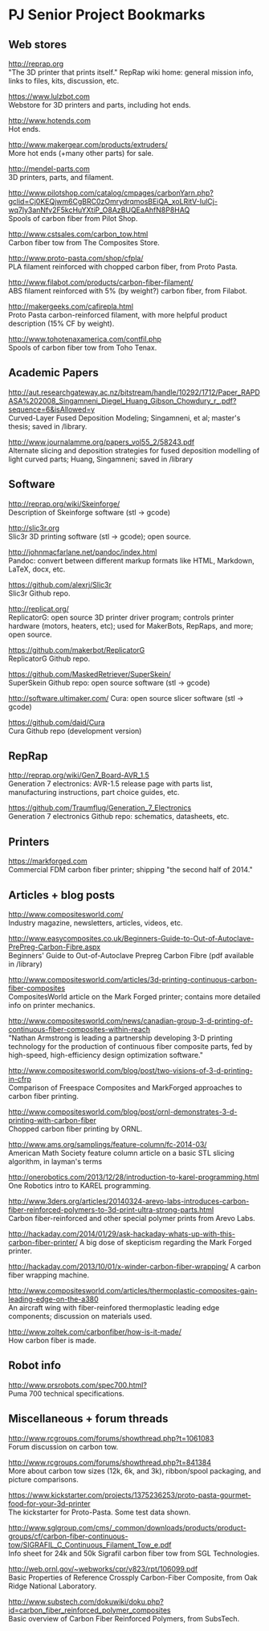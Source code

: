 # PJ Senior Project Bookmarks

## Web stores

<http://reprap.org>  
"The 3D printer that prints itself." RepRap wiki home: general mission info, links to files, kits, discussion, etc.

<https://www.lulzbot.com>  
Webstore for 3D printers and parts, including hot ends.

<http://www.hotends.com>  
Hot ends. 

<http://www.makergear.com/products/extruders/>  
More hot ends (+many other parts) for sale.

<http://mendel-parts.com>  
3D printers, parts, and filament.

<http://www.pilotshop.com/catalog/cmpages/carbonYarn.php?gclid=Cj0KEQjwm6CgBRC0zOmrydrqmosBEiQA_xoLRitV-IulCj-wq7ly3anNfv2F5kcHuYXtiP_O8AzBUQEaAhfN8P8HAQ>  
Spools of carbon fiber from Pilot Shop.

<http://www.cstsales.com/carbon_tow.html>  
Carbon fiber tow from The Composites Store.

<http://www.proto-pasta.com/shop/cfpla/>  
PLA filament reinforced with chopped carbon fiber, from Proto Pasta.

<http://www.filabot.com/products/carbon-fiber-filament/>  
ABS filament reinforced with 5% (by weight?) carbon fiber, from Filabot.

<http://makergeeks.com/cafirepla.html>  
Proto Pasta carbon-reinforced filament, with more helpful product description (15% CF by weight).

<http://www.tohotenaxamerica.com/contfil.php>  
Spools of carbon fiber tow from Toho Tenax.

## Academic Papers

<http://aut.researchgateway.ac.nz/bitstream/handle/10292/1712/Paper_RAPDASA%202008_Singamneni_Diegel_Huang_Gibson_Chowdury_r_.pdf?sequence=6&isAllowed=y>  
Curved-Layer Fused Deposition Modeling; Singamneni, et al; master's thesis; saved in /library.

<http://www.journalamme.org/papers_vol55_2/58243.pdf>  
Alternate slicing and deposition strategies for fused deposition modelling of light curved parts; Huang, Singamneni; saved in /library


## Software

<http://reprap.org/wiki/Skeinforge/>  
Description of Skeinforge software (stl -> gcode)

<http://slic3r.org>  
Slic3r 3D printing software (stl -> gcode); open source.

<http://johnmacfarlane.net/pandoc/index.html>  
Pandoc: convert between different markup formats like HTML, Markdown, LaTeX, docx, etc.

<https://github.com/alexrj/Slic3r>  
Slic3r Github repo.

<http://replicat.org/>  
ReplicatorG: open source 3D printer driver program; controls printer hardware (motors, heaters, etc); used for MakerBots, RepRaps, and more; open source. 

<https://github.com/makerbot/ReplicatorG>  
ReplicatorG Github repo.

<https://github.com/MaskedRetriever/SuperSkein/>  
SuperSkein Github repo: open source software (stl -> gcode)

<http://software.ultimaker.com/> 
Cura: open source slicer software (stl -> gcode)

<https://github.com/daid/Cura>  
Cura Github repo (development version)

## RepRap 

<http://reprap.org/wiki/Gen7_Board-AVR_1.5>  
Generation 7 electronics: AVR-1.5 release page with parts list, manufacturing instructions, part choice guides, etc.

<https://github.com/Traumflug/Generation_7_Electronics>  
Generation 7 electronics Github repo: schematics, datasheets, etc.



## Printers

<https://markforged.com>  
Commercial FDM carbon fiber printer; shipping "the second half of 2014."

## Articles + blog posts

<http://www.compositesworld.com/>  
Industry magazine, newsletters, articles, videos, etc.

<http://www.easycomposites.co.uk/Beginners-Guide-to-Out-of-Autoclave-PrePreg-Carbon-Fibre.aspx>  
Beginners' Guide to Out-of-Autoclave Prepreg Carbon Fibre (pdf available in /library)

<http://www.compositesworld.com/articles/3d-printing-continuous-carbon-fiber-composites>  
CompositesWorld article on the Mark Forged printer; contains more detailed info on printer mechanics. 

<http://www.compositesworld.com/news/canadian-group-3-d-printing-of-continuous-fiber-composites-within-reach>  
"Nathan Armstrong is leading a partnership developing 3-D printing technology for the production of continuous fiber composite parts, fed by high-speed, high-efficiency design optimization software."

<http://www.compositesworld.com/blog/post/two-visions-of-3-d-printing-in-cfrp>  
Comparison of Freespace Composites and MarkForged approaches to carbon fiber printing.

<http://www.compositesworld.com/blog/post/ornl-demonstrates-3-d-printing-with-carbon-fiber>  
Chopped carbon fiber printing by ORNL.

<http://www.ams.org/samplings/feature-column/fc-2014-03/>  
American Math Society feature column article on a basic STL slicing algorithm, in layman's terms

<http://onerobotics.com/2013/12/28/introduction-to-karel-programming.html>  
One Robotics intro to KAREL programming.

<http://www.3ders.org/articles/20140324-arevo-labs-introduces-carbon-fiber-reinforced-polymers-to-3d-print-ultra-strong-parts.html>  
Carbon fiber-reinforced and other special polymer prints from Arevo Labs.

<http://hackaday.com/2014/01/29/ask-hackaday-whats-up-with-this-carbon-fiber-printer/>
A big dose of skepticism regarding the Mark Forged printer.

<http://hackaday.com/2013/10/01/x-winder-carbon-fiber-wrapping/>
A carbon fiber wrapping machine.

<http://www.compositesworld.com/articles/thermoplastic-composites-gain-leading-edge-on-the-a380>  
An aircraft wing with fiber-reinfored thermoplastic leading edge components; discussion on materials used.

<http://www.zoltek.com/carbonfiber/how-is-it-made/>  
How carbon fiber is made.

## Robot info
<http://www.prsrobots.com/spec700.html?>  
Puma 700 technical specifications.

## Miscellaneous + forum threads

<http://www.rcgroups.com/forums/showthread.php?t=1061083>  
Forum discussion on carbon tow. 

<http://www.rcgroups.com/forums/showthread.php?t=841384>  
More about carbon tow sizes (12k, 6k, and 3k), ribbon/spool packaging, and picture comparisons.

<https://www.kickstarter.com/projects/1375236253/proto-pasta-gourmet-food-for-your-3d-printer>  
The kickstarter for Proto-Pasta. Some test data shown.

<http://www.sglgroup.com/cms/_common/downloads/products/product-groups/cf/carbon-fiber-continuous-tow/SIGRAFIL_C_Continuous_Filament_Tow_e.pdf>  
Info sheet for 24k and 50k Sigrafil carbon fiber tow from SGL Technologies.

<http://web.ornl.gov/~webworks/cpr/v823/rpt/106099.pdf>  
Basic Properties of Reference Crossply Carbon-Fiber Composite, from Oak Ridge National Laboratory.

<http://www.substech.com/dokuwiki/doku.php?id=carbon_fiber_reinforced_polymer_composites>  
Basic overview of Carbon Fiber Reinforced Polymers, from SubsTech.

